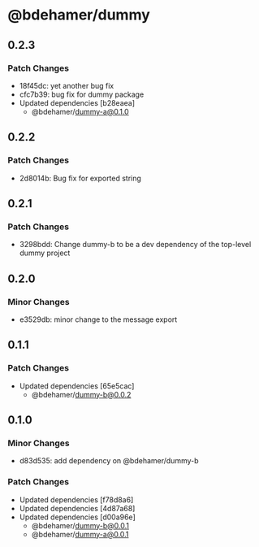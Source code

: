 # @bdehamer/dummy

## 0.2.3

### Patch Changes

- 18f45dc: yet another bug fix
- cfc7b39: bug fix for dummy package
- Updated dependencies [b28eaea]
  - @bdehamer/dummy-a@0.1.0

## 0.2.2

### Patch Changes

- 2d8014b: Bug fix for exported string

## 0.2.1

### Patch Changes

- 3298bdd: Change dummy-b to be a dev dependency of the top-level dummy project

## 0.2.0

### Minor Changes

- e3529db: minor change to the message export

## 0.1.1

### Patch Changes

- Updated dependencies [65e5cac]
  - @bdehamer/dummy-b@0.0.2

## 0.1.0

### Minor Changes

- d83d535: add dependency on @bdehamer/dummy-b

### Patch Changes

- Updated dependencies [f78d8a6]
- Updated dependencies [4d87a68]
- Updated dependencies [d00a96e]
  - @bdehamer/dummy-b@0.0.1
  - @bdehamer/dummy-a@0.0.1
